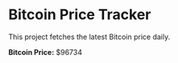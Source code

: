 # Bitcoin Price Tracker

This project fetches the latest Bitcoin price daily.

**Bitcoin Price:** $96734
